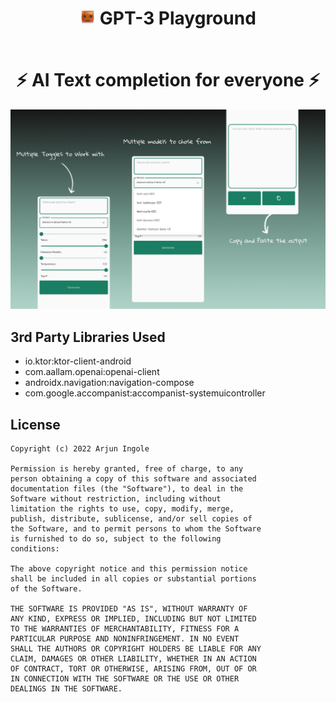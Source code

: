 <h1 align="center" style="border-bottom: none">
    <b>
        <p><img src="app/src/debug/res/mipmap-xxxhdpi/ic_launcher.png" alt="icon" width=25> GPT-3 Playground</p><br>
    </b>
    ⚡ AI Text completion for everyone ⚡ <br>
</h1>

![Graphic](images/feature-graphic.png)

## 3rd Party Libraries Used
- io.ktor:ktor-client-android
- com.aallam.openai:openai-client
- androidx.navigation:navigation-compose
- com.google.accompanist:accompanist-systemuicontroller

## License
```
Copyright (c) 2022 Arjun Ingole

Permission is hereby granted, free of charge, to any
person obtaining a copy of this software and associated
documentation files (the "Software"), to deal in the
Software without restriction, including without
limitation the rights to use, copy, modify, merge,
publish, distribute, sublicense, and/or sell copies of
the Software, and to permit persons to whom the Software
is furnished to do so, subject to the following
conditions:

The above copyright notice and this permission notice
shall be included in all copies or substantial portions
of the Software.

THE SOFTWARE IS PROVIDED "AS IS", WITHOUT WARRANTY OF
ANY KIND, EXPRESS OR IMPLIED, INCLUDING BUT NOT LIMITED
TO THE WARRANTIES OF MERCHANTABILITY, FITNESS FOR A
PARTICULAR PURPOSE AND NONINFRINGEMENT. IN NO EVENT
SHALL THE AUTHORS OR COPYRIGHT HOLDERS BE LIABLE FOR ANY
CLAIM, DAMAGES OR OTHER LIABILITY, WHETHER IN AN ACTION
OF CONTRACT, TORT OR OTHERWISE, ARISING FROM, OUT OF OR
IN CONNECTION WITH THE SOFTWARE OR THE USE OR OTHER
DEALINGS IN THE SOFTWARE.
```